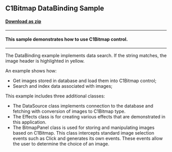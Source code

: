 ## C1Bitmap DataBinding Sample
#### [Download as zip](https://grapecity.github.io/DownGit/#/home?url=https://github.com/GrapeCity/ComponentOne-WinForms-Samples/tree/master/NetFramework\Bitmap\CS\DataBinding)
____
#### This sample demonstrates how to use C1Bitmap control.
____
The DataBinding example implements data search. If the string matches, the image header is highlighted in yellow.

An example shows how:

* Get images stored in database and load them into C1Bitmap control;
* Search and index data associated with images;

This example includes three additional classes:

* The DataSource class implements connection to the database and fetching with conversion of images to C1Bitmap type.
* The Effects class is for creating various effects that are demonstrated in this application.
* The BitmapPanel class is used for storing and manipulating images based on C1Bitmap. This class intercepts standard image selection events such as Click and generates its own events.
  These events allow the user to determine the choice of an image.
